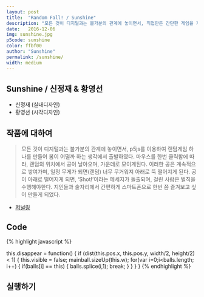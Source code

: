 ```yaml
---
layout: post
title:  "Random Fall! / Sunshine"
description: "모든 것이 디지털과는 불가분의 관계에 놓이면서, 직접만든 간단한 게임을 지인과 즐겨보고자 하는 마음에 만들게되었다. "
date:   2016-12-06
img: sunshine.jpg
p5code: sunshine
color: ffbf00
author: "Sunshine"
permalink: /sunshine/
width: medium
---
```

## Sunshine / 신정재 & 황영선
- 신정재 (실내디자인)
- 황영선 (시각디자인)


## 작품에 대하여

<blockquote>
모든 것이 디지털과는 불가분의 관계에 놓이면서, p5js를 이용하여 랜덤게임 하나를 만들어 봄이 어떨까 하는 생각에서 출발하였다.
마우스를 한번 클릭함에 따라, 랜덤의 위치에서 공이 날아오며,  가운데로 모이게된다. 이러한 공은 계속적으로 쌓여가며, 일정 무게가 되면(랜덤) 너무 무거워져 아래로 뚝 떨어지게 된다.
공이 아래로 떨어지게 되면, ‘Shot!’이라는 메세지가 돌출되며, 걸린 사람은 벌칙을 수행해야한다.
지인들과 술자리에서 간편하게 스마트폰으로 한번 쯤 즐겨보고 싶어 만들게 되었다.
</blockquote>

- [저널링](https://docs.google.com/document/d/1sPc8DDnfUqcceJvhrOQ6fYO4OrUDmwsv700EvqRvgH8/edit)

## Code
{% highlight javascript %}

this.disappear = function() {
      if (dist(this.pos.x, this.pos.y, width/2, height/2) < 1) {
        this.visible = false;
        mainball.sizeUp(this.w);
        for(var i=0;i<balls.length; i++) {
            if(balls[i] == this) {
              balls.splice(i,1);
              break;
            }
        }
      }
    }
{% endhighlight %}



## 실행하기
